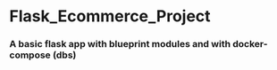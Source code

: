 # Flask_Ecommerce_Project


### A basic flask app with blueprint modules and with docker-compose (dbs)


